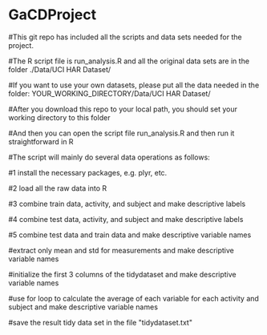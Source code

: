 GaCDProject
===========

#This git repo has included all the scripts and data sets needed for the project.

#The R script file is run_analysis.R and all the original data sets are in the folder ./Data/UCI HAR Dataset/

#If you want to use your own datasets, please put all the data needed in the folder: YOUR_WORKING_DIRECTORY/Data/UCI HAR Dataset/

#After you download this repo to your local path, you should set your working directory to this folder

#And then you can open the script file run_analysis.R and then run it straightforward in R

#The script will mainly do several data operations as follows:


#1 install the necessary packages, e.g. plyr, etc.

#2 load all the raw data into R

#3 combine train data, activity, and subject and make descriptive labels

#4 combine test data, activity, and subject and make descriptive labels

#5 combine test data and train data and make descriptive variable names

#extract only mean and std for measurements and make descriptive variable names

#initialize the first 3 columns of the tidydataset and make descriptive variable names

#use for loop to calculate the average of each variable for each activity and subject and make descriptive variable names

#save the result tidy data set in the file "tidydataset.txt"

